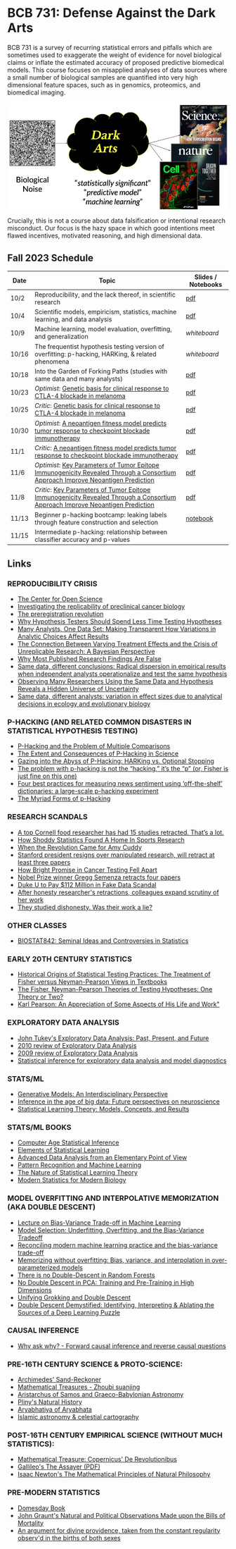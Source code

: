 # BCB 731: Defense Against the Dark Arts

BCB 731 is a survey of recurring statistical errors and pitfalls which are sometimes used to exaggerate the weight of evidence for novel biological claims or inflate the
estimated accuracy of proposed predictive biomedical models. This course focuses on misapplied analyses of data sources where a small number of biological samples are quantified
into very high dimensional feature spaces, such as in genomics, proteomics, and biomedical imaging. 

![](overview.png)

Crucially, this is not a course about data falsification or intentional research misconduct. Our focus is the hazy space in which good intentions meet flawed incentives, motivated reasoning, and high dimensional data. 

## Fall 2023 Schedule

| Date           | Topic                                                                                              | Slides / Notebooks  | 
|-------------|----------------------------------------------------------------------------------------------------|---------------------|
| 10/2        | Reproducibility, and the lack thereof, in scientific research                                      | [pdf](https://github.com/iskandr/bcb731/blob/main/slides/1-Intro.pdf)          | 
| 10/4        | Scientific models, empiricism, statistics, machine learning, and data analysis                     | [pdf](https://github.com/iskandr/bcb731/blob/main/slides/2-All-About-Data.pdf) | 
| 10/9        | Machine learning, model evaluation, overfitting, and generalization                                |  *whiteboard* |
| 10/16       | The frequentist hypothesis testing version of overfitting: p-hacking, HARKing, & related phenomena |  *whiteboard* |
| 10/18       | Into the Garden of Forking Paths (studies with same data and many analysts)                        | [pdf](https://github.com/iskandr/bcb731/blob/main/slides/5-Garden-Forking-Paths.pdf) | 
| 10/23       | *Optimist*: [Genetic basis for clinical response to CTLA-4 blockade in melanoma](https://www.nejm.org/doi/full/10.1056/NEJMoa1406498) | [pdf](https://github.com/iskandr/bcb731/blob/main/slides/6-Optimist-Snyder.pdf) | 
| 10/25       | *Critic*: [Genetic basis for clinical response to CTLA-4 blockade in melanoma](https://www.nejm.org/doi/full/10.1056/NEJMoa1406498) | [pdf](https://github.com/iskandr/bcb731/blob/main/slides/7-Critic-Snyder.pdf) | 
| 10/30       | *Optimist*: [A neoantigen fitness model predicts tumor response to checkpoint blockade immunotherapy](https://www.nature.com/articles/nature24473) | [pdf](https://github.com/iskandr/bcb731/blob/main/slides/8-Optimist-Luksza.pdf)|
| 11/1        | *Critic*: [A neoantigen fitness model predicts tumor response to checkpoint blockade immunotherapy](https://www.nature.com/articles/nature24473) | [pdf](https://github.com/iskandr/bcb731/blob/main/slides/9-Critic-Luksza.pdf) |
| 11/6        | *Optimist*: [Key Parameters of Tumor Epitope Immunogenicity Revealed Through a Consortium Approach Improve Neoantigen Prediction](https://www.cell.com/cell/fulltext/S0092-8674(20)31156-9) | [pdf](https://github.com/iskandr/bcb731/blob/main/slides/10-Optimist-Wells.pdf) |
| 11/8        | *Critic*: [Key Parameters of Tumor Epitope Immunogenicity Revealed Through a Consortium Approach Improve Neoantigen Prediction](https://www.cell.com/cell/fulltext/S0092-8674(20)31156-9) | [pdf](https://github.com/iskandr/bcb731/blob/main/slides/11-Critic-Wells.pdf) |
| 11/13       | Beginner p-hacking bootcamp: leaking labels through feature construction and selection  | [notebook](https://github.com/iskandr/bcb731/blob/main/notebooks/1%20-%20Intro%20to%20splitting%20survival%20curves%20for%20fun%20and%20profit.ipynb) |
| 11/15       | Intermediate p-hacking: relationship between classifier accuracy and p-values           |  |

## Links 

### REPRODUCIBILITY CRISIS
* [The Center for Open Science](https://www.cos.io/)
* [Investigating the replicability of preclinical cancer biology](https://elifesciences.org/articles/71601)
* [The preregistration revolution](https://www.pnas.org/doi/10.1073/pnas.1708274114)
* [Why Hypothesis Testers Should Spend Less Time Testing Hypotheses](https://journals.sagepub.com/doi/full/10.1177/1745691620966795)
* [Many Analysts, One Data Set: Making Transparent How Variations in Analytic Choices Affect Results](https://journals.sagepub.com/doi/10.1177/2515245917747646)
* [The Connection Between Varying Treatment Effects and the Crisis of Unreplicable Research: A Bayesian Perspective](https://journals.sagepub.com/doi/10.1177/0149206314525208)
* [Why Most Published Research Findings Are False](https://journals.plos.org/plosmedicine/article?id=10.1371/journal.pmed.0020124)
* [Same data, different conclusions: Radical dispersion in empirical results when independent analysts operationalize and test the same hypothesis](https://www.sciencedirect.com/science/article/pii/S0749597821000200)
* [Observing Many Researchers Using the Same Data and Hypothesis Reveals a Hidden Universe of Uncertainty](https://osf.io/preprints/metaarxiv/cd5j9/)
* [Same data, different analysts: variation in effect sizes due to analytical decisions in ecology and evolutionary biology](https://ecoevorxiv.org/repository/view/6000/)

### P-HACKING (AND RELATED COMMON DISASTERS IN STATISTICAL HYPOTHESIS TESTING)
* [P-Hacking and the Problem of Multiple Comparisons](https://info.umkc.edu/drbanderson/p-hacking-and-the-problem-of-multiple-comparisons/)
* [The Extent and Consequences of P-Hacking in Science](https://www.ncbi.nlm.nih.gov/pmc/articles/PMC4359000/)
* [Gazing into the Abyss of P-Hacking: HARKing vs. Optional Stopping](https://www.nicebread.de/harking-optionalstopping/)
* [The problem with p-hacking is not the “hacking,” it’s the “p” (or, Fisher is just fine on this one)](https://statmodeling.stat.columbia.edu/2021/09/30/the-problem-with-p-hacking-is-not-the-hacking-its-the-p/)
* [Four best practices for measuring news sentiment using ‘off-the-shelf’ dictionaries: a large-scale p-hacking experiment](https://www.aup-online.com/content/journals/10.5117/CCR2021.1.001.CHAN)
* [The Myriad Forms of p-Hacking](https://link.springer.com/chapter/10.1007/978-3-031-04968-2_5)

### RESEARCH SCANDALS
* [A top Cornell food researcher has had 15 studies retracted. That’s a lot.](https://www.vox.com/science-and-health/2018/9/19/17879102/brian-wansink-cornell-food-brand-lab-retractions-jama)
* [How Shoddy Statistics Found A Home In Sports Research](https://fivethirtyeight.com/features/how-shoddy-statistics-found-a-home-in-sports-research/)
* [When the Revolution Came for Amy Cuddy](https://www.nytimes.com/2017/10/18/magazine/when-the-revolution-came-for-amy-cuddy.html)
* [Stanford president resigns over manipulated research, will retract at least three papers](https://stanforddaily.com/2023/07/19/stanford-president-resigns-over-manipulated-research-will-retract-at-least-3-papers/)
* [How Bright Promise in Cancer Testing Fell Apart](https://www.nytimes.com/2011/07/08/health/research/08genes.html)
* [Nobel Prize winner Gregg Semenza retracts four papers](https://retractionwatch.com/2022/09/03/nobel-prize-winner-gregg-semenza-retracts-four-papers/)
* [Duke U to Pay $112 Million in Fake Data Scandal](https://www.voanews.com/a/duke-u-to-pay-112-million-in-fake-data-scandal/4848875.html)
* [After honesty researcher's retractions, colleagues expand scrutiny of her work](https://www.science.org/content/article/after-honesty-researcher-s-retractions-colleagues-expand-scrutiny-her-work)
* [They studied dishonesty. Was their work a lie?](https://www.newyorker.com/magazine/2023/10/09/they-studied-dishonesty-was-their-work-a-lie)

### OTHER CLASSES
* [BIOSTAT842: Seminal Ideas and Controversies in Statistics](https://sph.umich.edu/admissions/courses/course.php?courseID=BIOSTAT842)

### EARLY 20TH CENTURY STATISTICS
* [Historical Origins of Statistical Testing Practices: The Treatment of Fisher versus Neyman-Pearson Views in Textbooks](https://www.jstor.org/stable/20152384)
* [The Fisher, Neyman-Pearson Theories of Testing Hypotheses: One Theory or Two?](https://www.jstor.org/stable/2291263)
* [Karl Pearson: An Appreciation of Some Aspects of His Life and Work"](https://www.jstor.org/stable/pdf/2333951.pdf?refreqid=excelsior%3A975309660a70a47bc64346dc80e676bb&ab_segments=&origin=&initiator=&acceptTC=1)

### EXPLORATORY DATA ANALYSIS
* [John Tukey's Exploratory Data Analysis: Past, Present, and Future](https://apps.dtic.mil/sti/pdfs/ADA266775.pdf)
* [2010 review of Exploratory Data Analysis](https://www.sciencedirect.com/science/article/pii/B9780080448947013270)
* [2009 review of Exploratory Data Analysis](https://wires.onlinelibrary.wiley.com/doi/pdfdirect/10.1002/wics.2)
* [Statistical inference for exploratory data analysis and model diagnostics](https://royalsocietypublishing.org/doi/10.1098/rsta.2009.0120)

### STATS/ML
* [Generative Models: An Interdisciplinary Perspective](https://www.annualreviews.org/doi/abs/10.1146/annurev-statistics-033121-110134)
* [Inference in the age of big data: Future perspectives on neuroscience](https://www.sciencedirect.com/science/article/pii/S1053811917303816)
* [Statistical Learning Theory: Models, Concepts, and Results](https://browse.arxiv.org/pdf/0810.4752.pdf)

### STATS/ML BOOKS
* [Computer Age Statistical Inference](https://hastie.su.domains/CASI_files/PDF/casi.pdf)
* [Elements of Statistical Learning](https://hastie.su.domains/ElemStatLearn/printings/ESLII_print12_toc.pdf)
* [Advanced Data Analysis from an Elementary Point of View](https://www.stat.cmu.edu/~cshalizi/ADAfaEPoV/ADAfaEPoV.pdf)
* [Pattern Recognition and Machine Learning](https://www.cs.uoi.gr/~arly/courses/ml/tmp/Bishop_book.pdf)
* [The Nature of Statistical Learning Theory](https://statisticalsupportandresearch.files.wordpress.com/2017/05/vladimir-vapnik-the-nature-of-statistical-learning-springer-2010.pdf)
* [Modern Statistics for Modern Biology](https://www.huber.embl.de/msmb/)

### MODEL OVERFITTING AND INTERPOLATIVE MEMORIZATION (AKA DOUBLE DESCENT)
* [Lecture on Bias-Variance Trade-off in Machine Learning](https://www.cs.cornell.edu/courses/cs4780/2018fa/lectures/lecturenote12.html)
* [Model Selection: Underfitting, Overfitting, and the Bias-Variance Tradeoff](https://dustinstansbury.github.io/theclevermachine/bias-variance-tradeoff)
* [Reconciling modern machine learning practice and the bias-variance trade-off](https://browse.arxiv.org/pdf/1812.11118.pdf)
* [Memorizing without overfitting: Bias, variance, and interpolation in over-parameterized models](https://arxiv.org/abs/2010.13933)
* [There is no Double-Descent in Random Forests](https://arxiv.org/abs/2111.04409)
* [No Double Descent in PCA: Training and Pre-Training in High Dimensions](https://openreview.net/forum?id=ieWqvOiKgz2)
* [Unifying Grokking and Double Descent](https://arxiv.org/abs/2303.06173)
* [Double Descent Demystified: Identifying, Interpreting & Ablating the Sources of a Deep Learning Puzzle](https://arxiv.org/abs/2303.14151)
 
### CAUSAL INFERENCE
* [Why ask why? - Forward causal inference and reverse causal questions](http://www.stat.columbia.edu/~gelman/research/unpublished/reversecausal_13oct05.pdf)

### PRE-16TH CENTURY SCIENCE & PROTO-SCIENCE:
* [Archimedes' Sand-Reckoner](https://www.jstor.org/stable/330667)
* [Mathematical Treasures - Zhoubi suanjing](https://maa.org/press/periodicals/convergence/mathematical-treasures-zhoubi-suanjing)
* [Aristarchus of Samos and Graeco-Babylonian Astronomy](https://grbs.library.duke.edu/index.php/grbs/article/view/11941)
* [Pliny's Natural History](https://en.wikisource.org/wiki/Natural_History_(Rackham,_Jones,_%26_Eichholz))
* [Aryabhatiya of Aryabhata](https://www.wilbourhall.org/pdfs/aryabhatiyaEnglish.pdf)
* [Islamic astronomy & celestial cartography](https://exhibits.stanford.edu/islamicworld/feature/mapping-the-heavens)

### POST-16TH CENTURY EMPIRICAL SCIENCE (WITHOUT MUCH STATISTICS):
* [Mathematical Treasure: Copernicus' De Revolutionibus](https://maa.org/press/periodicals/convergence/mathematical-treasure-copernicus-ide-revolutionibusi)
* [Gallileo's The Assayer (PDF)](https://web.stanford.edu/~jsabol/certainty/readings/Galileo-Assayer.pdf)
* [Isaac Newton's The Mathematical Principles of Natural Philosophy](https://17centurymaths.com/contents/newton/defs%20axioms.pdf)

### PRE-MODERN STATISTICS
* [Domesday Book](https://opendomesday.org/)
* [John Graunt's Natural and Political Observations Made upon the Bills of Mortality](https://en.wikisource.org/wiki/Natural_and_Political_Observations_Made_upon_the_Bills_of_Mortality_(Graunt_1676))
* [An argument for divine providence, taken from the constant regularity observ'd in the births of both sexes](https://royalsocietypublishing.org/doi/10.1098/rstl.1710.0011)
